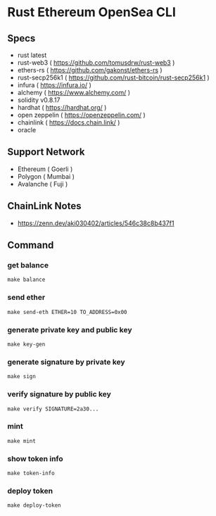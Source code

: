 # Rust Ethereum OpenSea CLI

## Specs

- rust latest
- rust-web3 ( https://github.com/tomusdrw/rust-web3 )
- ethers-rs ( https://github.com/gakonst/ethers-rs )
- rust-secp256k1 ( https://github.com/rust-bitcoin/rust-secp256k1 )
- infura ( https://infura.io/ )
- alchemy ( https://www.alchemy.com/ )
- solidity v0.8.17
- hardhat ( https://hardhat.org/ )
- open zeppelin ( https://openzeppelin.com/ )
- chainlink ( https://docs.chain.link/ )
- oracle

## Support Network
- Ethereum ( Goerli )
- Polygon ( Mumbai )
- Avalanche ( Fuji )

## ChainLink Notes

- https://zenn.dev/aki030402/articles/546c38c8b437f1

## Command

### get balance

```
make balance
```

### send ether

```
make send-eth ETHER=10 TO_ADDRESS=0x00
```

### generate private key and public key

```
make key-gen
```

### generate signature by private key

```
make sign
```

### verify signature by public key

```
make verify SIGNATURE=2a30...
```

### mint

```
make mint
```

### show token info

```
make token-info
```

### deploy token

```
make deploy-token
```